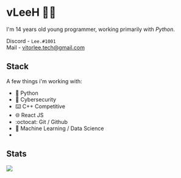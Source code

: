 # vLeeH 👨‍💻 
I'm 14 years old young programmer, working primarily with _Python_.

Discord - `Lee.#1001` <br>
Mail - <a href="">vitorlee.tech@gmail.com</a>

## Stack 
A few things i'm working with:
- 🐍 Python 
- 👥 Cybersecurity
- ⌨️ C++ Competitive 
- 🌐 React JS
- :octocat: Git / Github
- 🤖 Machine Learning  /  Data Science
- 
## Stats

<img align="left" src="https://github-readme-stats.vercel.app/api?username=vLeeH&count_private=true&show_icons=true&theme=dark&"/>

